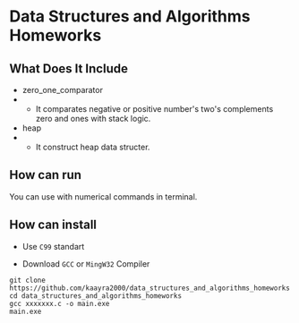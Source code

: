 # Data Structures and Algorithms Homeworks
## What Does It Include
* zero_one_comparator
* * It comparates negative or positive number's two's complements zero and ones  with stack logic.
* heap
* * It construct heap data structer.
## How can run

You can use with numerical commands in terminal.

## How can install

* Use `C99` standart 

* Download `GCC`  or `MingW32` Compiler 

```
git clone https://github.com/kaayra2000/data_structures_and_algorithms_homeworks
cd data_structures_and_algorithms_homeworks
gcc xxxxxxx.c -o main.exe
main.exe
```
